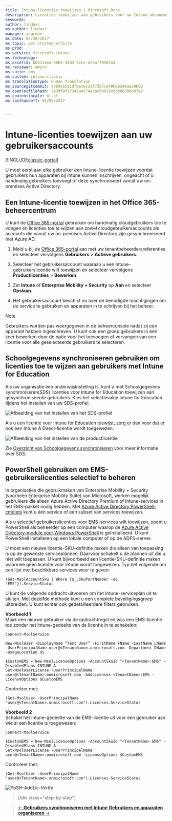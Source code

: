 ```yaml
---
title: Intune-licenties toewijzen | Microsoft Docs
description: Licenties toewijzen aan gebruikers voor uw Intune-abonnement
keywords: 
author: lindavr
ms.author: lindavr
manager: angrobe
ms.date: 03/28/2017
ms.topic: get-started-article
ms.prod: 
ms.service: microsoft-intune
ms.technology: 
ms.assetid: bb4314ea-88b5-44d3-92ce-4c6aff0587a4
ms.reviewer: amyro
ms.suite: ems
ms.custom: intune-classic
ms.translationtype: Human Translation
ms.sourcegitcommit: 7db42e591df8ec6c21f73b7ce49be624e1e29690
ms.openlocfilehash: 793df9f3734b84c74ecac9b8192d0b06306607e8
ms.contentlocale: nl-nl
ms.lasthandoff: 05/02/2017


---
```


# <a name="assign-intune-licenses-to-your-user-accounts"></a>Intune-licenties toewijzen aan uw gebruikersaccounts

[!INCLUDE[classic-portal](../includes/classic-portal.md)]

U moet eerst aan elke gebruiker een Intune-licentie toewijzen voordat gebruikers hun apparaten bij Intune kunnen inschrijven, ongeacht of u handmatig gebruikers toevoegt of deze synchroniseert vanuit uw on-premises Active Directory.

## <a name="assign-an-intune-license-in-the-office-365-admin-center"></a>Een Intune-licentie toewijzen in het Office 365-beheercentrum

U kunt de [Office 365-portal](http://go.microsoft.com/fwlink/p/?LinkId=698854) gebruiken om handmatig cloudgebruikers toe te voegen en licenties toe te wijzen aan zowel cloudgebruikersaccounts als accounts die vanuit uw on-premises Active Directory zijn gesynchroniseerd met Azure AD.

1.  Meld u bij de [Office 365-portal](http://go.microsoft.com/fwlink/p/?LinkId=698854) aan met uw tenantbeheerdersreferenties en selecteer vervolgens **Gebruikers** > **Actieve gebruikers**.

2.  Selecteer het gebruikersaccount waaraan u een Intune-gebruikerslicentie wilt toewijzen en selecteer vervolgens **Productlicenties** > **Bewerken**.

3.  Zet **Intune** of **Enterprise Mobility + Security** op **Aan** en selecteer **Opslaan**.

4. Het gebruikersaccount beschikt nu over de benodigde machtigingen om de service te gebruiken en apparaten in te schrijven bij het beheer.

> [!NOTE]
> Gebruikers worden pas weergegeven in de beheerconsole nadat zij een apparaat hebben ingeschreven. U kunt ook een groep gebruikers in één keer bewerken door de optie voor het toevoegen of vervangen van een licentie voor alle geselecteerde gebruikers te selecteren.

## <a name="use-school-data-sync-to-assign-licenses-to-users-in-intune-for-education"></a>Schoolgegevens synchroniseren gebruiken om licenties toe te wijzen aan gebruikers met Intune for Education
Als uw organisatie een onderwijsinstelling is, kunt u met Schoolgegevens synchroniseren(SDS) licenties voor Intune for Education toewijzen aan gesynchroniseerde gebruikers. Kies het selectievakje Intune for Education tijdens het instellen van uw SDS-profiel.  

![Afbeelding van het instellen van het SDS-profiel](./media/i4e-sds-profile-setup-setting.png)

Als u een licentie voor Intune for Education toewijst, zorg er dan voor dat er ook een Intune A Direct-licentie wordt toegewezen.

![Afbeelding van het instellen van de productlicentie](./media/i4e-set-licenses.png)

Zie [Overzicht van Schoolgegevens synchroniseren](https://support.office.com/en-us/article/Overview-of-School-Data-Sync-and-Classroom-f3d1147b-4ade-4905-8518-508e729f2e91?ui=en-US&rs=en-US&ad=US) voor meer informatie over SDS.

## <a name="use-powershell-to-selectively-manage-ems-user-licenses"></a>PowerShell gebruiken om EMS-gebruikerslicenties selectief te beheren
In organisaties die gebruikmaken van Enterprise Mobility + Security (voorheen Enterprise Mobility Suite) van Microsoft, werken mogelijk gebruikers die alleen Azure Active Directory Premium of Intune-services in het EMS-pakket nodig hebben. Met [Azure Active Directory PowerShell-cmdlets](https://msdn.microsoft.com/library/jj151815.aspx) kunt u één service of een subset van services toewijzen.

Als u selectief gebruikerslicenties voor EMS-services wilt toewijzen, opent u PowerShell als beheerder op een computer waarop de [Azure Active Directory-module voor Windows PowerShell](https://msdn.microsoft.com/library/jj151815.aspx#bkmk_installmodule) is geïnstalleerd. U kunt PowerShell installeren op een lokale computer of op de ADFS-server.

U moet een nieuwe licentie-SKU-definitie maken die alleen van toepassing is op de gewenste serviceplannen. Daarvoor schakelt u de plannen uit die u niet wilt toepassen. U kunt bijvoorbeeld een licentie-SKU-definitie maken waarmee geen licentie voor Intune wordt toegewezen. Typ het volgende om een lijst met beschikbare services weer te geven:

    (Get-MsolAccountSku | Where {$_.SkuPartNumber -eq "EMS"}).ServiceStatus

U kunt de volgende opdracht uitvoeren om het Intune-serviceplan uit te sluiten. Met dezelfde methode kunt u een complete beveiligingsgroep uitbreiden. U kunt echter ook gedetailleerdere filters gebruiken.

**Voorbeeld 1**<br>
Maak een nieuwe gebruiker via de opdrachtregel en wijs een EMS-licentie toe zonder het Intune-gedeelte van de licentie in te schakelen:

    Connect-MsolService

    New-MsolUser -DisplayName “Test User” -FirstName FName -LastName LName -UserPrincipalName user@<TenantName>.onmicrosoft.com –Department DName -UsageLocation US

    $CustomEMS = New-MsolLicenseOptions -AccountSkuId "<TenantName>:EMS" -DisabledPlans INTUNE_A
    Set-MsolUserLicense -UserPrincipalName user@<TenantName>.onmicrosoft.com -AddLicenses <TenantName>:EMS -LicenseOptions $CustomEMS


Controleer met:

    (Get-MsolUser -UserPrincipalName "user@<TenantName>.onmicrosoft.com").Licenses.ServiceStatus

**Voorbeeld 2**<br>
Schakel het Intune-gedeelte van de EMS-licentie uit voor een gebruiker aan wie al een licentie is toegewezen:

    Connect-MsolService

    $CustomEMS = New-MsolLicenseOptions -AccountSkuId "<TenantName>:EMS" -DisabledPlans INTUNE_A
    Set-MsolUserLicense -UserPrincipalName user@<TenantName>.onmicrosoft.com -LicenseOptions $CustomEMS

Controleer met:

    (Get-MsolUser -UserPrincipalName "user@<TenantName>.onmicrosoft.com").Licenses.ServiceStatus

![PoSH-AddLic-Verify](./media/posh-addlic-verify.png)

>[!div class="step-by-step"]

>[&larr; **Gebruikers synchroniseren met Intune**](.\start-with-a-paid-subscription-to-microsoft-intune-step-2.md)     [**Gebruikers en apparaten organiseren** &rarr;](.\start-with-a-paid-subscription-to-microsoft-intune-step-5.md)  

